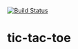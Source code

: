 [![Build Status](https://travis-ci.com/moutoum/tic-tac-toe.svg?branch=master)](https://travis-ci.com/moutoum/tic-tac-toe)
# tic-tac-toe
